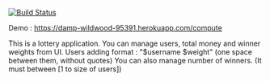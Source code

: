 [![Build Status](https://travis-ci.org/cemsina/app-481.svg?branch=master)](https://travis-ci.org/cemsina/app-481)

Demo : https://damp-wildwood-95391.herokuapp.com/compute

This is a lottery application. You can manage users, total money and winner weights from UI.
Users adding format : "$username $weight" (one space between them, without quotes)
You can also manage number of winners. (It must between [1 to size of users])